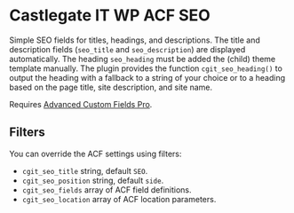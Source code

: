 # Castlegate IT WP ACF SEO #

Simple SEO fields for titles, headings, and descriptions. The title and description fields (`seo_title` and `seo_description`) are displayed automatically. The heading `seo_heading` must be added the (child) theme template manually. The plugin provides the function `cgit_seo_heading()` to output the heading with a fallback to a string of your choice or to a heading based on the page title, site description, and site name.

Requires [Advanced Custom Fields Pro](https://www.advancedcustomfields.com/pro/).

## Filters ##

You can override the ACF settings using filters:

*   `cgit_seo_title` string, default `SEO`.
*   `cgit_seo_position` string, default `side`.
*   `cgit_seo_fields` array of ACF field definitions.
*   `cgit_seo_location` array of ACF location parameters.
